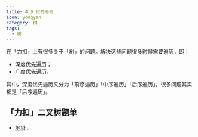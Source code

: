 ```yaml
---
title: 4.9 树的简介
icon: yongyan
category: 树
tags:
  - 树
---
```


在「力扣」上有很多关于「树」的问题。解决这些问题很多时候需要遍历，即：

- 深度优先遍历；
- 广度优先遍历。

其中，深度优先遍历又分为「前序遍历」「中序遍历」「后序遍历」，很多问题其实都是「后序遍历」。

## 「力扣」二叉树题单

- [地址](https://leetcode-cn.com/tag/binary-tree/problemset/) 。
